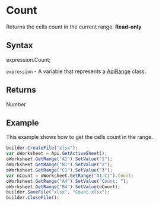 # Count

Returns the cells count in the current range. **Read-only**

## Syntax

expression.Count;

`expression` - A variable that represents a [ApiRange](../ApiRange.md) class.

## Returns

Number

## Example

This example shows how to get the cells count in the range.

```javascript
builder.CreateFile("xlsx");
var oWorksheet = Api.GetActiveSheet();
oWorksheet.GetRange("A1").SetValue("1");
oWorksheet.GetRange("B1").SetValue("2");
oWorksheet.GetRange("C1").SetValue("3");
var nCount = oWorksheet.GetRange("A1:C1").Count;
oWorksheet.GetRange("A4").SetValue("Count: ");
oWorksheet.GetRange("B4").SetValue(nCount);
builder.SaveFile("xlsx", "Count.xlsx");
builder.CloseFile();
```
